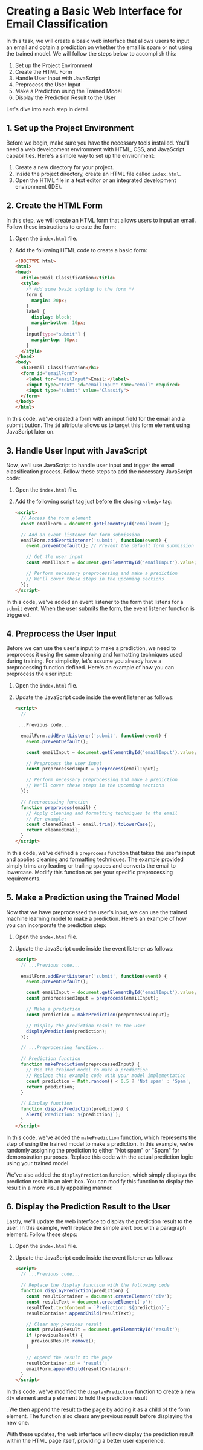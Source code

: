 # Creating a Basic Web Interface for Email Classification

In this task, we will create a basic web interface that allows users to input an email and obtain a prediction on whether the email is spam or not using the trained model. We will follow the steps below to accomplish this:

1. Set up the Project Environment
2. Create the HTML Form
3. Handle User Input with JavaScript
4. Preprocess the User Input
5. Make a Prediction using the Trained Model
6. Display the Prediction Result to the User

Let's dive into each step in detail.

## 1. Set up the Project Environment

Before we begin, make sure you have the necessary tools installed. You'll need a web development environment with HTML, CSS, and JavaScript capabilities. Here's a simple way to set up the environment:

1. Create a new directory for your project.
2. Inside the project directory, create an HTML file called `index.html`.
3. Open the HTML file in a text editor or an integrated development environment (IDE).

## 2. Create the HTML Form

In this step, we will create an HTML form that allows users to input an email. Follow these instructions to create the form:

1. Open the `index.html` file.
2. Add the following HTML code to create a basic form:

    ```html
    <!DOCTYPE html>
    <html>
    <head>
      <title>Email Classification</title>
      <style>
        /* Add some basic styling to the form */
        form {
          margin: 20px;
        }
        label {
          display: block;
          margin-bottom: 10px;
        }
        input[type="submit"] {
          margin-top: 10px;
        }
      </style>
    </head>
    <body>
      <h1>Email Classification</h1>
      <form id="emailForm">
        <label for="emailInput">Email:</label>
        <input type="text" id="emailInput" name="email" required>
        <input type="submit" value="Classify">
      </form>
    </body>
    </html>
    ```

In this code, we've created a form with an input field for the email and a submit button. The `id` attribute allows us to target this form element using JavaScript later on.

## 3. Handle User Input with JavaScript

Now, we'll use JavaScript to handle user input and trigger the email classification process. Follow these steps to add the necessary JavaScript code:

1. Open the `index.html` file.
2. Add the following script tag just before the closing `</body>` tag:

    ```html
    <script>
      // Access the form element
      const emailForm = document.getElementById('emailForm');
    
      // Add an event listener for form submission
      emailForm.addEventListener('submit', function(event) {
        event.preventDefault(); // Prevent the default form submission
    
        // Get the user input
        const emailInput = document.getElementById('emailInput').value;
    
        // Perform necessary preprocessing and make a prediction
        // We'll cover these steps in the upcoming sections
      });
    </script>
    ```

In this code, we've added an event listener to the form that listens for a `submit` event. When the user submits the form, the event listener function is triggered.

## 4. Preprocess the User Input

Before we can use the user's input to make a prediction, we need to preprocess it using the same cleaning and formatting techniques used during training. For simplicity, let's assume you already have a preprocessing function defined. Here's an example of how you can preprocess the user input:

1. Open the `index.html` file.
2. Update the JavaScript code inside the event listener as follows:

    ```html
    <script>
      //
    
     ...Previous code...
    
      emailForm.addEventListener('submit', function(event) {
        event.preventDefault();
    
        const emailInput = document.getElementById('emailInput').value;
    
        // Preprocess the user input
        const preprocessedInput = preprocess(emailInput);
    
        // Perform necessary preprocessing and make a prediction
        // We'll cover these steps in the upcoming sections
      });
    
      // Preprocessing function
      function preprocess(email) {
        // Apply cleaning and formatting techniques to the email
        // For example:
        const cleanedEmail = email.trim().toLowerCase();
        return cleanedEmail;
      }
    </script>
    ```

In this code, we've defined a `preprocess` function that takes the user's input and applies cleaning and formatting techniques. The example provided simply trims any leading or trailing spaces and converts the email to lowercase. Modify this function as per your specific preprocessing requirements.

## 5. Make a Prediction using the Trained Model

Now that we have preprocessed the user's input, we can use the trained machine learning model to make a prediction. Here's an example of how you can incorporate the prediction step:

1. Open the `index.html` file.
2. Update the JavaScript code inside the event listener as follows:

    ```html
    <script>
      // ...Previous code...
    
      emailForm.addEventListener('submit', function(event) {
        event.preventDefault();
    
        const emailInput = document.getElementById('emailInput').value;
        const preprocessedInput = preprocess(emailInput);
    
        // Make a prediction
        const prediction = makePrediction(preprocessedInput);
    
        // Display the prediction result to the user
        displayPrediction(prediction);
      });
    
      // ...Preprocessing function...
    
      // Prediction function
      function makePrediction(preprocessedInput) {
        // Use the trained model to make a prediction
        // Replace this example code with your model implementation
        const prediction = Math.random() < 0.5 ? 'Not spam' : 'Spam';
        return prediction;
      }
    
      // Display function
      function displayPrediction(prediction) {
        alert(`Prediction: ${prediction}`);
      }
    </script>
    ```

In this code, we've added the `makePrediction` function, which represents the step of using the trained model to make a prediction. In this example, we're randomly assigning the prediction to either "Not spam" or "Spam" for demonstration purposes. Replace this code with the actual prediction logic using your trained model.

We've also added the `displayPrediction` function, which simply displays the prediction result in an alert box. You can modify this function to display the result in a more visually appealing manner.

## 6. Display the Prediction Result to the User

Lastly, we'll update the web interface to display the prediction result to the user. In this example, we'll replace the simple alert box with a paragraph element. Follow these steps:

1. Open the `index.html` file.
2. Update the JavaScript code inside the event listener as follows:

    ```html
    <script>
      // ...Previous code...
    
      // Replace the display function with the following code
      function displayPrediction(prediction) {
        const resultContainer = document.createElement('div');
        const resultText = document.createElement('p');
        resultText.textContent = `Prediction: ${prediction}`;
        resultContainer.appendChild(resultText);
    
        // Clear any previous result
        const previousResult = document.getElementById('result');
        if (previousResult) {
          previousResult.remove();
        }
    
        // Append the result to the page
        resultContainer.id = 'result';
        emailForm.appendChild(resultContainer);
      }
    </script>
    ```

In this code, we've modified the `displayPrediction` function to create a new `div` element and a `p` element to hold the prediction result

. We then append the result to the page by adding it as a child of the form element. The function also clears any previous result before displaying the new one.

With these updates, the web interface will now display the prediction result within the HTML page itself, providing a better user experience.
